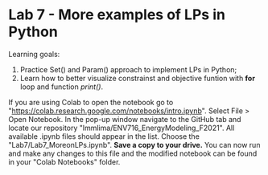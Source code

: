 # Lab 7 - More examples of LPs in Python

Learning goals:

1) Practice Set() and Param() approach to implement LPs in Python;
2) Learn how to better visualize constrainst and objective funtion with **for** loop and function *print()*.

If you are using Colab to open the notebook go to "https://colab.research.google.com/notebooks/intro.ipynb". Select File > Open Notebook. 
In the pop-up window navigate to the GitHub tab and locate our repository "lmmlima/ENV716_EnergyModeling_F2021". All available .ipynb files should appear in the list. Choose the "Lab7/Lab7_MoreonLPs.ipynb". 
**Save a copy to your drive.** You can now run and make any changes to this file and the modified notebook can be found in your "Colab Notebooks" folder.

